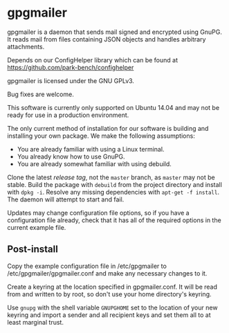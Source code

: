 # gpgmailer

gpgmailer is a daemon that sends mail signed and encrypted using GnuPG.  It
reads mail from files containing JSON objects and handles arbitrary
attachments.

Depends on our ConfigHelper library which can be found at
https://github.com/park-bench/confighelper

gpgmailer is licensed under the GNU GPLv3.

Bug fixes are welcome.

This software is currently only supported on Ubuntu 14.04 and may not be ready
for use in a production environment.

The only current method of installation for our software is building and
installing your own package. We make the following assumptions:
* You are already familiar with using a Linux terminal.
* You already know how to use GnuPG.
* You are already somewhat familiar with using debuild.

Clone the latest *release tag*, not the `master` branch, as `master` may not be
stable.  Build the package with `debuild` from the project directory and
install with `dpkg -i`. Resolve any missing dependencies with `apt-get -f
install`. The daemon will attempt to start and fail.

Updates may change configuration file options, so if you have a configuration
file already, check that it has all of the required options in the current 
example file.

## Post-install 
Copy the example configuration file in /etc/gpgmailer to 
/etc/gpgmailer/gpgmailer.conf and make any necessary changes to it.

Create a keyring at the location specified in gpgmailer.conf. It will be
read from and written to by root, so don't use your home directory's keyring.

Use `gnupg` with the shell variable `GNUPGHOME` set to the location of your new
keyring and import a sender and all recipient keys and set them all to at least
marginal trust.
